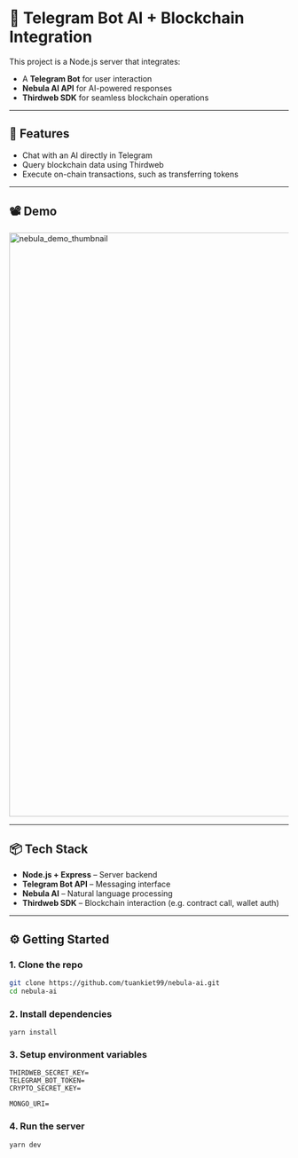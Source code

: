 # 🤖 Telegram Bot AI + Blockchain Integration

This project is a Node.js server that integrates:

- A **Telegram Bot** for user interaction
- **Nebula AI API** for AI-powered responses
- **Thirdweb SDK** for seamless blockchain operations

---

## 🚀 Features

- Chat with an AI directly in Telegram
- Query blockchain data using Thirdweb
- Execute on-chain transactions, such as transferring tokens

---

## 📽 Demo
<img width="1053" alt="nebula_demo_thumbnail" src="https://github.com/user-attachments/assets/b1ea333d-5965-45db-9abd-513b66466530" />

---

## 📦 Tech Stack

- **Node.js + Express** – Server backend
- **Telegram Bot API** – Messaging interface
- **Nebula AI** – Natural language processing
- **Thirdweb SDK** – Blockchain interaction (e.g. contract call, wallet auth)

---

## ⚙️ Getting Started

### 1. Clone the repo

```bash
git clone https://github.com/tuankiet99/nebula-ai.git
cd nebula-ai
```

### 2. Install dependencies

```
yarn install
```

### 3. Setup environment variables

```
THIRDWEB_SECRET_KEY=
TELEGRAM_BOT_TOKEN=
CRYPTO_SECRET_KEY=

MONGO_URI=
```

### 4. Run the server

```
yarn dev
```
